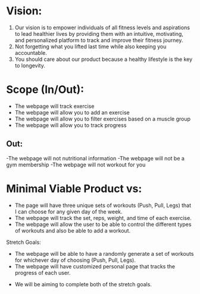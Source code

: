 # Vision:  
1. Our vision is to empower individuals of all fitness levels and aspirations to lead healthier lives by providing them with an intuitive, motivating, and personalized platform to track and improve their fitness journey.
2. Not forgetting what you lifted last time while also keeping you accountable.
3. You should care about our product because a healthy lifestyle is the key to longevity.


# Scope (In/Out):
- The webpage will track exercise  
- The webpage will allow you to add an exercise  
- The webpage will allow you to filter exercises based on a muscle group
- The webpage will allow you to track progress

## Out:
-The webpage will not nutritional information
-The webpage will not be a gym membership
-The webpage will not workout for you

# Minimal Viable Product vs:  
- The page will have three unique sets of workouts (Push, Pull, Legs) that I can choose for any given day of the week.  
- The webpage will track the set, reps, weight, and time of each exercise.    
- The webpage will allow the user to be able to control the different types of workouts and also be able to add a workout.

Stretch Goals:  

- The webpage will be able to have a randomly generate a set of workouts for whichever day of choosing (Push, Pull, Legs).  
- The webpage will have customized personal page that tracks the progress of each user.

* We will be aiming to complete  both of the stretch goals.  



